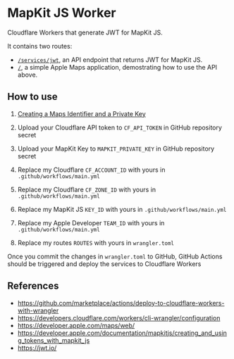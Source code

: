 # MapKit JS Worker

Cloudflare Workers that generate JWT for MapKit JS.

It contains two routes:

- [`/services/jwt`](https://mapkitjs.kytse.com/services/jwt), an API endpoint that returns JWT for MapKit JS.
- [`/`](https://mapkitjs.kytse.com/), a simple Apple Maps application, demostrating how to use the API above.

## How to use

1. [Creating a Maps Identifier and a Private Key](https://developer.apple.com/documentation/mapkitjs/creating_a_maps_identifier_and_a_private_key)

2. Upload your Cloudflare API token to `CF_API_TOKEN` in GitHub repository secret

3. Upload your MapKit Key to `MAPKIT_PRIVATE_KEY` in GitHub repository secret

4. Replace my Cloudflare `CF_ACCOUNT_ID` with yours in `.github/workflows/main.yml`

5. Replace my Cloudflare `CF_ZONE_ID` with yours in `.github/workflows/main.yml`

6. Replace my MapKit JS `KEY_ID` with yours in `.github/workflows/main.yml`

7. Replace my Apple Developer `TEAM_ID` with yours in `.github/workflows/main.yml`

8. Replace my routes `ROUTES` with yours in `wrangler.toml`

Once you commit the changes in `wrangler.toml` to GitHub, GitHub Actions should be triggered and deploy the services to Cloudflare Workers

## References

- https://github.com/marketplace/actions/deploy-to-cloudflare-workers-with-wrangler
- https://developers.cloudflare.com/workers/cli-wrangler/configuration
- https://developer.apple.com/maps/web/
- https://developer.apple.com/documentation/mapkitjs/creating_and_using_tokens_with_mapkit_js
- https://jwt.io/
